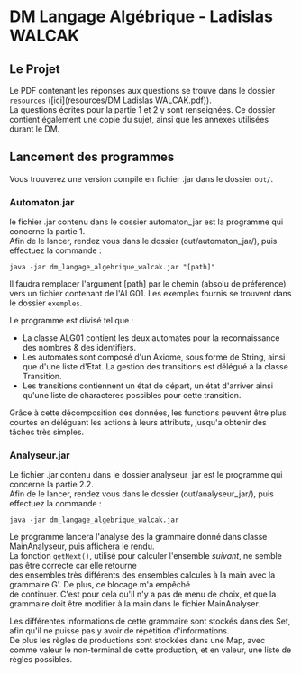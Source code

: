 # DM Langage Algébrique - Ladislas WALCAK

## Le Projet
Le PDF contenant les réponses aux questions se trouve dans le dossier `resources` ([ici](resources/DM Ladislas WALCAK.pdf)).  
La questions écrites pour la partie 1 et 2 y sont renseignées. Ce dossier contient également une copie du sujet, ainsi que les annexes utilisées durant le DM.  

## Lancement des programmes
Vous trouverez une version compilé en fichier .jar dans le dossier `out/`.  

### Automaton.jar
le fichier .jar contenu dans le dossier automaton_jar est la programme qui concerne la partie 1.  
Afin de le lancer, rendez vous dans le dossier (out/automaton_jar/), puis effectuez la commande :  

`java -jar dm_langage_algebrique_walcak.jar "[path]" `  

Il faudra remplacer l'argument [path] par le chemin (absolu de préférence) vers un fichier contenant de l'ALG01.  Les exemples fournis se trouvent dans le dossier `exemples`.  
 
Le programme est divisé tel que :
 - La classe ALG01 contient les deux automates pour la reconnaissance des nombres & des identifiers.  
 - Les automates sont composé d'un Axiome, sous forme de String, ainsi que d'une liste d'Etat. La gestion des transitions est délégué à la classe Transition.  
 - Les transitions contiennent un état de départ, un état d'arriver ainsi qu'une liste de characteres possibles pour cette transition.  
 
 Grâce à cette décomposition des données, les functions peuvent être plus courtes en déléguant les actions à leurs attributs, jusqu'a obtenir des tâches très simples.
 
 ### Analyseur.jar
 Le fichier .jar contenu dans le dossier analyseur_jar est le programme qui concerne la partie 2.2.  
 Afin de le lancer, rendez vous dans le dossier (out/analyseur_jar/), puis effectuez la commande :  
 
 `java -jar dm_langage_algebrique_walcak.jar`    
 
 Le programme lancera l'analyse des la grammaire donné dans classe MainAnalyseur, puis affichera le rendu.  
 La fonction `getNext()`, utilisé pour calculer l'ensemble *suivant*, ne semble pas être correcte car elle retourne  
 des ensembles très différents des ensembles calculés à la main avec la grammaire G'. De plus, ce blocage m'a empêché  
 de continuer. C'est pour cela qu'il n'y a pas de menu de choix, et que la grammaire doit être modifier à la main dans le fichier MainAnalyser.
 
Les différentes informations de cette grammaire sont stockés dans des Set, afin qu'il ne puisse pas y avoir de répétition d'informations.  
De plus les règles de productions sont stockées dans une Map, avec comme valeur le non-terminal de cette production, et en valeur, une liste de règles possibles.    
   